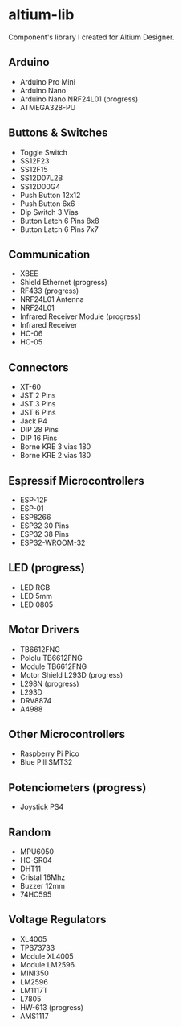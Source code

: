 # altium-lib

Component's library I created for Altium Designer.

## Arduino
- Arduino Pro Mini
- Arduino Nano
- Arduino Nano NRF24L01 (progress)
- ATMEGA328-PU

## Buttons & Switches
- Toggle Switch
- SS12F23
- SS12F15
- SS12D07L2B
- SS12D00G4
- Push Button 12x12
- Push Button 6x6
- Dip Switch 3 Vias
- Button Latch 6 Pins 8x8
- Button Latch 6 Pins 7x7

## Communication
- XBEE
- Shield Ethernet (progress)
- RF433 (progress)
- NRF24L01 Antenna
- NRF24L01
- Infrared Receiver Module (progress)
- Infrared Receiver
- HC-06
- HC-05

## Connectors
- XT-60
- JST 2 Pins
- JST 3 Pins
- JST 6 Pins
- Jack P4
- DIP 28 Pins
- DIP 16 Pins
- Borne KRE 3 vias 180
- Borne KRE 2 vias 180

## Espressif Microcontrollers
- ESP-12F
- ESP-01
- ESP8266
- ESP32 30 Pins
- ESP32 38 Pins
- ESP32-WROOM-32

## LED (progress)
- LED RGB
- LED 5mm
- LED 0805

## Motor Drivers
- TB6612FNG
- Pololu TB6612FNG
- Module TB6612FNG
- Motor Shield L293D (progress)
- L298N (progress)
- L293D
- DRV8874
- A4988

## Other Microcontrollers
- Raspberry Pi Pico
- Blue Pill SMT32

## Potenciometers (progress)
- Joystick PS4

## Random
- MPU6050
- HC-SR04
- DHT11
- Cristal 16Mhz
- Buzzer 12mm
- 74HC595

## Voltage Regulators
- XL4005
- TPS73733
- Module XL4005
- Module LM2596
- MINI350
- LM2596
- LM1117T
- L7805
- HW-613 (progress)
- AMS1117
